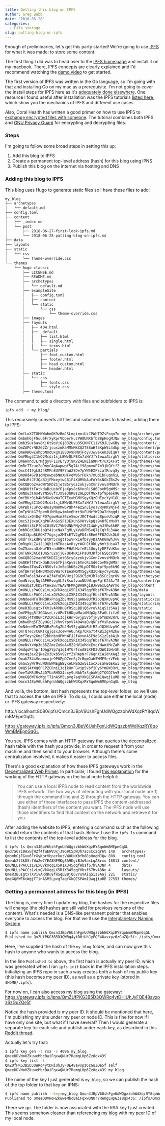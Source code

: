 ```yaml
---
title: Getting this blog on IPFS
author: Greg Babb
date: '2018-06-28'
categories:
  - File storage
slug: putting-blog-on-ipfs
---
```


Enough of preliminaries, let's get this party started! We're going to use [IPFS](https://github.com/ipfs/ipfs) for what it was made: to store some content.

The first thing I did was to head over to the [IPFS home page](https://ipfs.io/) and install it on my macbook. There, IPFS concepts are clearly explained and I'd recommend watching the [demo video](https://youtu.be/8CMxDNuuAiQ) to get started.

The first version of IPFS was written in the Go language, so I'm going with that and installing Go on my mac as a prerequisite. I'm not going to cover the install steps for IPFS here as it's [adequately done elsewhere](https://ipfs.io/docs/install/). One resource I found useful after installation was the IPFS tutorials [listed here](https://ipfs.io/docs/examples/), which show you the mechanics of IPFS and different use cases.

Also, Coral Health has written a good primer on how to use IPFS to [exchange encrypted files with someone](https://medium.com/@mycoralhealth/learn-to-securely-share-files-on-the-blockchain-with-ipfs-219ee47df54c). The tutorial combines both IPFS and [GNU Privacy Guard](https://www.gnupg.org/) for encrypting and decrypting files.

### Steps

I'm going to follow some broad steps in setting this up:

1. Add this blog to IPFS
2. Create a permanent top-level address (hash) for this blog using IPNS
3. Publish this blog on the internet via hosting and DNS

### Adding this blog to IPFS

This blog uses Hugo to generate static files so I have these files to add:

~~~bash
my_blog
├── archetypes
│   └── default.md
├── config.toml
├── content
│   ├── _index.md
│   └── post
│       ├── 2018-06-27-first-look-ipfs.md
│       └── 2018-06-28-putting-blog-on-ipfs.md
├── data
├── layouts
├── static
│   └── css
│       └── theme-override.css
└── themes
    └── hugo-classic
        ├── LICENSE.md
        ├── README.md
        ├── archetypes
        │   └── default.md
        ├── exampleSite
        │   ├── config.toml
        │   ├── content
        │   └── static
        │       └── css
        │           └── theme-override.css
        ├── images
        ├── layouts
        │   ├── 404.html
        │   ├── _default
        │   │   ├── list.html
        │   │   ├── single.html
        │   │   └── terms.html
        │   └── partials
        │       ├── foot_custom.html
        │       ├── footer.html
        │       ├── head_custom.html
        │       └── header.html
        ├── static
        │   └── css
        │       ├── fonts.css
        │       └── style.css
        ├── theme.toml
~~~

The command to add a directory with files and subfolders to IPFS is:

~~~bash
ipfs add -r my_blog/
~~~

This recursively converts all files and subdirectories to hashes, adding them to IPFS:

~~~bash
added QmfLoX7TUHKWahmQK9zBmJSLmginoiUzCPWhT9ZsFoqn7u my_blog/archetypes/default.md
added QmbmhGjFGuu6FrXyKprVbperkuzVW8UNXbfb88pHogMJQw my_blog/config.toml
added Qmb3SuYbav8Kj6t9oVjGj832Uvu35CKNFC1iVK9JLLwXBy my_blog/content/_index.md
added QmZAPCrNEZ62ZrjcusznKaMMkMkXQ2TEBuHf3KpW5L4dkp my_blog/content/post/2018-06-27-first-look-ipfs.md
added QmeRWGwEohppNXdUxgn1E8Dy9RM8jFoyvJwveKem3BiqHT my_blog/content/post/2018-06-28-putting-blog-on-ipfs.md
added QmVMkg3C1kQ2Mcdz1sjLBWvQLPEXu7iHYJfYtewaALrgkY my_blog/static/css/theme-override.css
added QmaHnndJLrMjgyVF11vEryUj9KvZ4ENEia9MPt7uX5XFst my_blog/themes/hugo-classic/LICENSE.md
added QmRc7Teue2eDnyCAgAwpwpf5g7AiY98pmvuP7m3jKQYif2 my_blog/themes/hugo-classic/README.md
added QmcC419gL8J4RMPn8UV9F7aW2SDe7pYW5EXFrzafRnvqSy my_blog/themes/hugo-classic/archetypes/default.md
added QmUHd4GVD1dMzowp8bNnXHFvqW8SrFDkn7mUd1bFuqmhiL my_blog/themes/hugo-classic/exampleSite/config.toml
added QmNiRtJfJQaBJjFMxeytwJ61F4XUMVbAuFoY6sNGkZBsZv my_blog/themes/hugo-classic/exampleSite/content/_index.md
added QmXQBCG2vaoWYSKDZ1jotB5ryGszokjvGXmn7vovsMNDrk my_blog/themes/hugo-classic/exampleSite/content/post/2012-01-23-juicy-code.md
added QmQKHftTAtkdaBcUebfFjaXpv8c6VncRLSd6CovM5gWMSr my_blog/themes/hugo-classic/exampleSite/content/post/2012-04-23-hacker-with-horn.md
added QmNmu3Tms4VrN56vfcJmSe3hKBs29LpDTMGxtpf9pe6k9G my_blog/themes/hugo-classic/exampleSite/content/post/2015-07-23-command-line-awesomeness.md
added QmfBHr9jk4N3MXoDvWaTCTEeaMGMVSgyXQzCHEycYyH1GL my_blog/themes/hugo-classic/exampleSite/content/post/2016-02-14-markdown-guide.md
added QmVMkg3C1kQ2Mcdz1sjLBWvQLPEXu7iHYJfYtewaALrgkY my_blog/themes/hugo-classic/exampleSite/static/css/theme-override.css
added QmPBbTCuPcQH8osyNH8Mw6PQh44ezSnJiyoTvRyKKVNjFd my_blog/themes/hugo-classic/layouts/404.html
added QmTp9HkG7fpemRibMkywimkx6Hrt9uFUNrYW29a7chqqdi my_blog/themes/hugo-classic/layouts/_default/list.html
added QmSzixQ4DqhFD7gmwHxnZ6ceSmprJRCTHwdsc8pueUhzqR my_blog/themes/hugo-classic/layouts/_default/single.html
added QmcS3jbxuCXqPHFAnGs5F13EXUnSXHYvkpQs94UfErMsXY my_blog/themes/hugo-classic/layouts/_default/terms.html
added QmR6tt8iPfQbC8tBVC7VN9UNbPMy2tEZ14WHyhJfRwSkHF my_blog/themes/hugo-classic/layouts/partials/foot_custom.html
added QmbRCcKDkUibQY4iuxNaXFgMLykVaDFMSvQ7jCqYfL34Wo my_blog/themes/hugo-classic/layouts/partials/footer.html
added QmU13puBLEQKT7dgsjo2MTxETV2gPD4sBEn6FF82CUsDLG my_blog/themes/hugo-classic/layouts/partials/head_custom.html
added QmdrTkLkdR9hstWr5cngtTowVPx1efDYyyDaAAK8mBh3vv my_blog/themes/hugo-classic/layouts/partials/header.html
added QmRypkLZw1JL9Qb1cNTHasAvRsyrWGHJt8kUybmYiUsaX7 my_blog/themes/hugo-classic/static/css/fonts.css
added QmZ5amcnGzNuYB5rnd6HkeFHAUHzfeEL3UoytyDP7VdKkm my_blog/themes/hugo-classic/static/css/style.css
added QmTGNk3ACd1UnSru2ojjG7QK4HX1FPaUM3KfpT6SQcVDVr my_blog/themes/hugo-classic/theme.toml
added QmXQBCG2vaoWYSKDZ1jotB5ryGszokjvGXmn7vovsMNDrk my_blog/themes/hugo-classic/theme_posts/2012-01-23-juicy-code.md
added QmQKHftTAtkdaBcUebfFjaXpv8c6VncRLSd6CovM5gWMSr my_blog/themes/hugo-classic/theme_posts/2012-04-23-hacker-with-horn.md
added QmNmu3Tms4VrN56vfcJmSe3hKBs29LpDTMGxtpf9pe6k9G my_blog/themes/hugo-classic/theme_posts/2015-07-23-command-line-awesomeness.md
added QmfBHr9jk4N3MXoDvWaTCTEeaMGMVSgyXQzCHEycYyH1GL my_blog/themes/hugo-classic/theme_posts/2016-02-14-markdown-guide.md
added Qmd7a6si9AxwjWZf4fuEWVUxjJ9G9C5pWJh7a3SCc2qr6V my_blog/archetypes
added QmdNivpjNgtAPHRvwgUL2iSsw4vawNUbWiqwFgfK24AzTS my_blog/content/post
added Qmeab2t3kDSrtWwZw7YEA8NFMKg8A9KgiBJw9axLqABrmo my_blog/content
added QmUNLLsPACCz1vLxQVkXqqLX5R1X345qqfHbsf67hvA3Nn my_blog/data
added QmUNLLsPACCz1vLxQVkXqqLX5R1X345qqfHbsf67hvA3Nn my_blog/layouts
added QmNdeeHToTMRQRxPnSgZbJMm95jqAWwBUfR2bJQXKUvpVC my_blog/static/css
added QmUNLLsPACCz1vLxQVkXqqLX5R1X345qqfHbsf67hvA3Nn my_blog/static/img
added QmeR3BusgtxTXVivARRDu8fRSqLBBjQ6vruVAiqSizSAaj my_blog/static
added QmVP9ggRf3GGAseLrzUPoTkHDgwMwidMUpXpSFa6LfifzG my_blog/themes/hugo-classic/archetypes
added QmQ5j4tWQ6PCPZCRniL3cjkHnFGvjp5VbfjPy6YmDW3RrL my_blog/themes/hugo-classic/exampleSite/content/post
added Qmbw8hq5FZ8yHGcJ2Vhv9rpyV7494vaBvQKFzfVsRewAsw my_blog/themes/hugo-classic/exampleSite/content
added QmNdeeHToTMRQRxPnSgZbJMm95jqAWwBUfR2bJQXKUvpVC my_blog/themes/hugo-classic/exampleSite/static/css
added QmTQTecvCGKTxgjqsx3cew4AUuhKp7CRa7t4KB13gFN2kw my_blog/themes/hugo-classic/exampleSite/static
added QmfToyn26mcF2bHnbnHPWnWFJJf4vvnA5F9dSK1zSsbAik my_blog/themes/hugo-classic/exampleSite
added QmUNLLsPACCz1vLxQVkXqqLX5R1X345qqfHbsf67hvA3Nn my_blog/themes/hugo-classic/images
added QmeNvYxWp3d35Z2mcZoSoA4MZJHV1oMdxEvcYHwmtMcZaM my_blog/themes/hugo-classic/layouts/_default
added QmdqoPChpr1DagXYp7q1q1HY6rfcwA82XFD2UQWQ1bHvSh my_blog/themes/hugo-classic/layouts/partials
added Qmc4q3exZjNeZX3Uxb5v92rYZYRApNrFV6qnXCWidnXAgZ my_blog/themes/hugo-classic/layouts
added QmabZ344Vnamxxje9P6FpD7ee6j2cBqmGah5WMF9erVEeb my_blog/themes/hugo-classic/static/css
added Qmau5yWr9vLWQmEWNEgEByxeLHSG2w5i1ocX5sakEGEKwi my_blog/themes/hugo-classic/static
added QmQ5j4tWQ6PCPZCRniL3cjkHnFGvjp5VbfjPy6YmDW3RrL my_blog/themes/hugo-classic/theme_posts
added QmeTaM8URvA4D7UaBHDX4cxy9uNAbTxSgbxWg2TQGQ7hv5 my_blog/themes/hugo-classic
added QmeGQ6WF6cWgjTTinASM5Lpvg7aqYXkQESPAm1QwqjiuRB my_blog/themes
added Qmcn3JBpV6UshFgnUdWQgzzbhWdXqzRY8qoWmBMEpnGqGL my_blog
~~~

And voilà, the bottom, last hash represents the top-level folder, so we'll use that to access the site on IPFS. To do so, I could use either the local (node) or IPFS gateway respectively:

http://localhost:8080/ipfs/Qmcn3JBpV6UshFgnUdWQgzzbhWdXqzRY8qoWmBMEpnGqGL

https://gateway.ipfs.io/ipfs/Qmcn3JBpV6UshFgnUdWQgzzbhWdXqzRY8qoWmBMEpnGqGL

You see, IPFS comes with an HTTP gateway that queries the decentralized hash table with the hash you provide, in order to request it from your machine and then send it to your browser. Although there's some centralizaton involved, it makes it easier to access files.

There's a good explanation of how these IPFS gateways work in the [Decentralized Web Primer](https://dweb-primer.ipfs.io/avenues-for-access). In particular, I found [this explanation](https://dweb-primer.ipfs.io/classical-web/lessons/local-gateway.html) for the working of the HTTP gateway on the local node helpful:

> You can use a local IPFS node to read content from the worldwide IPFS network. The two ways of interacting with your local node are 1) through the command line and 2) through the HTTP gateway. You can use either of those interfaces to pass IPFS the content-addressed (hash) identifiers of the content you want. The IPFS node will use those identifiers to find that content on the network and retrieve it for you.

After adding the website to IPFS, entering a command such as the following should return the contents of that hash. Below, I use the `ipfs ls` command to list the contents of the top-level address for the blog.


~~~bash
$ ipfs ls Qmcn3JBpV6UshFgnUdWQgzzbhWdXqzRY8qoWmBMEpnGqGL
Qmd7a6si9AxwjWZf4fuEWVUxjJ9G9C5pWJh7a3SCc2qr6V 148   archetypes/
QmbmhGjFGuu6FrXyKprVbperkuzVW8UNXbfb88pHogMJQw 808   config.toml
Qmeab2t3kDSrtWwZw7YEA8NFMKg8A9KgiBJw9axLqABrmo 18813 content/
QmUNLLsPACCz1vLxQVkXqqLX5R1X345qqfHbsf67hvA3Nn 4     data/
QmUNLLsPACCz1vLxQVkXqqLX5R1X345qqfHbsf67hvA3Nn 4     layouts/
QmeR3BusgtxTXVivARRDu8fRSqLBBjQ6vruVAiqSizSAaj 221   static/
QmeGQ6WF6cWgjTTinASM5Lpvg7aqYXkQESPAm1QwqjiuRB 27553 themes/
~~~

### Getting a permanent address for this blog (in IPFS)

The thing is, every time I update my blog, the hashes for the respective files will change (the old hashes are still valid for previous versions of the content). What's needed is a DNS-like permanent pointer that enables everyone to access the blog. For that we'll use the [Interplanetary Naming System](https://ipfs.io/ipfs/QmNZiPk974vDsPmQii3YbrMKfi12KTSNM7XMiYyiea4VYZ/example#/ipfs/QmP8WUPq2braGQ8iZjJ6w9di6mzgoTWyRLayrMRjjDoyGr/ipns/readme.md).

~~~bash
$ ipfs name publish Qmcn3JBpV6UshFgnUdWQgzzbhWdXqzRY8qoWmBMEpnGqGL
Published to QmZUfPKG3B5D3QWRq4ytDHiUhJyFQE48avxpz6zGuZQe5f: /ipfs/Qmcn3JBpV6UshFgnUdWQgzzbhWdXqzRY8qoWmBMEpnGqGL
~~~

Here, I've supplied the hash of the `my_blog` folder, and can now give this hash to anyone who wants to access the blog.

In the line `Published to` above, the first hash is actually my peer ID, which was generated when I ran `ipfs init` back in the IPFS installation steps. Initializing an IPFS repo in such a way creates both a hash of my public key (this hash becomes my peer ID), as well as a private key (stored in `$HOME/.ipfs`).

For now on, I can also access my blog using the gateway:
https://gateway.ipfs.io/ipns/QmZUfPKG3B5D3QWRq4ytDHiUhJyFQE48avxpz6zGuZQe5f

Notice the hash provided is my peer ID. It should be mentioned that here, I'm publishing my site under my peer or node ID. This is fine for now if I have only one site, but what if I have several? Then I would generate a separate key for each site and publish under each key, as described in this [Reddit thread](https://www.reddit.com/r/ipfs/comments/74mur0/howto_putting_my_blog_on_ipfs/).

Actually let's try that:

~~~bash
$ ipfs key gen -t rsa -s 4096 my_blog
QmeeDDVNoHZkuweMbcBaiFqxwQNUr7RemgLHp6Zz8qx43S
$ ipfs key list -l
QmZUfPKG3B5D3QWRq4ytDHiUhJyFQE48avxpz6zGuZQe5f self
QmeeDDVNoHZkuweMbcBaiFqxwQNUr7RemgLHp6Zz8qx43S my_blog
~~~

The name of the key I just generated is `my_blog`, so we can publish the hash of the top folder to that key on IPNS:

~~~bash
$ ipfs name publish --key=my_blog Qmcn3JBpV6UshFgnUdWQgzzbhWdXqzRY8qoWmBMEpnGqGL
Published to QmeeDDVNoHZkuweMbcBaiFqxwQNUr7RemgLHp6Zz8qx43S: /ipfs/Qmcn3JBpV6UshFgnUdWQgzzbhWdXqzRY8qoWmBMEpnGqGL
~~~

There we go. The folder is now associated with the RSA key I just created. This seems somehow cleaner than referencing my blog with my peer ID of my local node.




